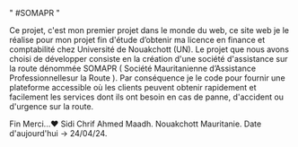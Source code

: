 " #SOMAPR "

Ce projet, c'est mon premier projet dans le monde du web, ce site web je le réalise pour mon projet fin d'étude d’obtenir ma licence en finance et comptabilité chez Université de Nouakchott (UN).
Le projet que nous avons choisi de développer consiste en la création d'une société d'assistance sur la route dénommée SOMAPR ( Société Mauritanienne d’Assistance Professionnellesur la Route ). Par conséquence je le code pour fournir une plateforme accessible où les clients peuvent obtenir rapidement et facilement les services dont ils ont besoin en cas de panne, d'accident ou d'urgence sur la route.

Fin Merci...❤️
Sidi Chrif Ahmed Maadh.
Nouakchott Mauritanie.
Date d'aujourd'hui -> 24/04/24.